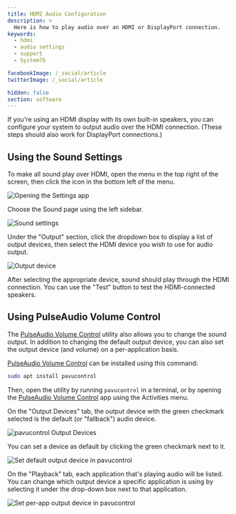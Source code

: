 ```yaml
---
title: HDMI Audio Configuration
description: >
  Here is how to play audio over an HDMI or DisplayPort connection.
keywords:
  - hdmi
  - audio settings
  - support
  - System76

facebookImage: /_social/article
twitterImage: /_social/article

hidden: false
section: software
---
```


If you're using an HDMI display with its own built-in speakers, you can configure your system to output audio over the HDMI connection. (These steps should also work for DisplayPort connections.)

## Using the Sound Settings

To make all sound play over HDMI, open the menu in the top right of the screen, then click the <i class='fa fa-gear'></i> icon in the bottom left of the menu.

![Opening the Settings app](/images/hdmi-audio/top-right-menu.png)

Choose the Sound page using the left sidebar.

![Sound settings](/images/hdmi-audio/sound-settings.png)

Under the "Output" section, click the dropdown box to display a list of output devices, then select the HDMI device you wish to use for audio output.

![Output device](/images/hdmi-audio/output-device.png)

After selecting the appropriate device, sound should play through the HDMI connection. You can use the "Test" button to test the HDMI-connected speakers.

## Using PulseAudio Volume Control

The <u>PulseAudio Volume Control</u> utility also allows you to change the sound output. In addition to changing the default output device, you can also set the output device (and volume) on a per-application basis.

<u>PulseAudio Volume Control</u> can be installed using this command:

```bash
sudo apt install pavucontrol
```

Then, open the utility by running `pavucontrol` in a terminal, or by opening the <u>PulseAudio Volume Control</u> app using the Activities menu.

On the "Output Devices" tab, the output device with the green checkmark selected is the default (or "fallback") audio device.

![pavucontrol Output Devices](/images/hdmi-audio/pavucontrol-output-devices.png)

You can set a device as default by clicking the green checkmark next to it.

![Set default output device in pavucontrol](/images/hdmi-audio/pavucontrol-set-default.png)

On the "Playback" tab, each application that's playing audio will be listed. You can change which output device a specific application is using by selecting it under the drop-down box next to that application.

![Set per-app output device in pavucontrol](/images/hdmi-audio/pavucontrol-per-application.png)
